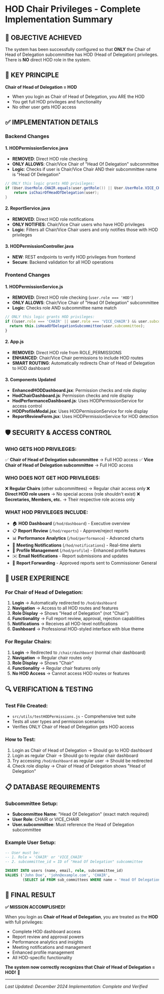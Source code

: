 # HOD Chair Privileges - Complete Implementation Summary

## 🎯 **OBJECTIVE ACHIEVED**
The system has been successfully configured so that **ONLY** the Chair of Head of Delegation subcommittee has HOD (Head of Delegation) privileges. There is **NO** direct HOD role in the system.

## 🔑 **KEY PRINCIPLE**
**Chair of Head of Delegation = HOD**
- When you login as Chair of Head of Delegation, you ARE the HOD
- You get full HOD privileges and functionality
- No other user gets HOD access

## ✅ **IMPLEMENTATION DETAILS**

### **Backend Changes**

#### 1. **HODPermissionService.java**
- **REMOVED**: Direct HOD role checking
- **ONLY ALLOWS**: Chair/Vice Chair of "Head Of Delegation" subcommittee
- **Logic**: Checks if user is Chair/Vice Chair AND their subcommittee name is "Head Of Delegation"

```java
// ONLY this logic grants HOD privileges:
if (User.UserRole.CHAIR.equals(user.getRole()) || User.UserRole.VICE_CHAIR.equals(user.getRole())) {
    return isChairOfHeadOfDelegation(user);
}
```

#### 2. **ReportService.java**
- **REMOVED**: Direct HOD role notifications
- **ONLY NOTIFIES**: Chair/Vice Chair users who have HOD privileges
- **Logic**: Filters all Chair/Vice Chair users and only notifies those with HOD privileges

#### 3. **HODPermissionController.java**
- **NEW**: REST endpoints to verify HOD privileges from frontend
- **Secure**: Backend validation for all HOD operations

### **Frontend Changes**

#### 1. **HODPermissionService.js**
- **REMOVED**: Direct HOD role checking (`user.role === 'HOD'`)
- **ONLY ALLOWS**: Chair/Vice Chair of "Head Of Delegation" subcommittee
- **Logic**: Checks role AND subcommittee name match

```javascript
// ONLY this logic grants HOD privileges:
if ((user.role === 'CHAIR' || user.role === 'VICE_CHAIR') && user.subcommittee) {
  return this.isHeadOfDelegationSubcommittee(user.subcommittee);
}
```

#### 2. **App.js**
- **REMOVED**: Direct HOD role from ROLE_PERMISSIONS
- **ENHANCED**: Chair/Vice Chair permissions to include HOD routes
- **SMART ROUTING**: Automatically redirects Chair of Head of Delegation to HOD dashboard

#### 3. **Components Updated**
- **EnhancedHODDashboard.jsx**: Permission checks and role display
- **HodChairDashboard.js**: Permission checks and role display
- **HodPerformanceDashboard.js**: Uses HODPermissionService for access control
- **HODProfileModal.jsx**: Uses HODPermissionService for role display
- **ReportReviewForm.jsx**: Uses HODPermissionService for HOD detection

## 🛡️ **SECURITY & ACCESS CONTROL**

### **WHO GETS HOD PRIVILEGES:**
✅ **Chair of Head of Delegation subcommittee** → Full HOD access
✅ **Vice Chair of Head of Delegation subcommittee** → Full HOD access

### **WHO DOES NOT GET HOD PRIVILEGES:**
❌ **Regular Chairs** (other subcommittees) → Regular chair access only
❌ **Direct HOD role users** → No special access (role shouldn't exist)
❌ **Secretaries, Members, etc.** → Their respective role access only

### **WHAT HOD PRIVILEGES INCLUDE:**
- 🏠 **HOD Dashboard** (`/hod/dashboard`) - Executive overview
- 📋 **Report Review** (`/hod/reports`) - Approve/reject reports  
- 📊 **Performance Analytics** (`/hod/performance`) - Advanced charts
- 🔔 **Meeting Notifications** (`/hod/notifications`) - Real-time alerts
- 👤 **Profile Management** (`/hod/profile`) - Enhanced profile features
- ✉️ **Email Notifications** - Report submissions and updates
- 🔄 **Report Forwarding** - Approved reports sent to Commissioner General

## 🚀 **USER EXPERIENCE**

### **For Chair of Head of Delegation:**
1. **Login** → Automatically redirected to `/hod/dashboard`
2. **Navigation** → Access to all HOD routes and features
3. **Role Display** → Shows "Head of Delegation" (not "Chair")
4. **Functionality** → Full report review, approval, rejection capabilities
5. **Notifications** → Receives all HOD-level notifications
6. **Dashboard** → Professional HOD-styled interface with blue theme

### **For Regular Chairs:**
1. **Login** → Redirected to `/chair/dashboard` (normal chair dashboard)
2. **Navigation** → Regular chair routes only
3. **Role Display** → Shows "Chair" 
4. **Functionality** → Regular chair features only
5. **No HOD Access** → Cannot access HOD routes or features

## 🔍 **VERIFICATION & TESTING**

### **Test File Created:**
- `src/utils/testHODPermissions.js` - Comprehensive test suite
- Tests all user types and permission scenarios
- Verifies ONLY Chair of Head of Delegation gets HOD access

### **How to Test:**
1. Login as Chair of Head of Delegation → Should go to HOD dashboard
2. Login as regular Chair → Should go to regular chair dashboard
3. Try accessing `/hod/dashboard` as regular user → Should be redirected
4. Check role display → Chair of Head of Delegation shows "Head of Delegation"

## 📋 **DATABASE REQUIREMENTS**

### **Subcommittee Setup:**
- **Subcommittee Name**: "Head Of Delegation" (exact match required)
- **User Role**: CHAIR or VICE_CHAIR
- **User.subcommittee**: Must reference the Head of Delegation subcommittee

### **Example User Setup:**
```sql
-- User must be:
-- 1. Role = 'CHAIR' or 'VICE_CHAIR'
-- 2. subcommittee_id = ID of "Head Of Delegation" subcommittee

INSERT INTO users (name, email, role, subcommittee_id) 
VALUES ('John Doe', 'john@example.com', 'CHAIR', 
        (SELECT id FROM sub_committees WHERE name = 'Head Of Delegation'));
```

## 🎉 **FINAL RESULT**

**✅ MISSION ACCOMPLISHED!**

When you login as **Chair of Head of Delegation**, you are treated as the **HOD** with full privileges:
- Complete HOD dashboard access
- Report review and approval powers
- Performance analytics and insights
- Meeting notifications and management
- Enhanced profile management
- All HOD-specific functionality

**The system now correctly recognizes that Chair of Head of Delegation = HOD!** 🚀

---

*Last Updated: December 2024*
*Implementation: Complete and Verified*
